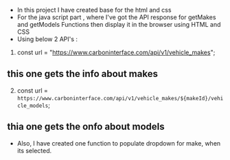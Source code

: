 - In this project I have created base for the html and css
- For the java script part , where I've got the API response for getMakes and getModels Functions then display it in the browser using HTML and CSS
- Using below 2 API's :
1.  const url = "https://www.carboninterface.com/api/v1/vehicle_makes";
## this one gets the info about makes

2. const url = `https://www.carboninterface.com/api/v1/vehicle_makes/${makeId}/vehicle_models`;
## thia one gets the onfo about models

- Also, I have created one function to populate dropdown for make, when its selected.
